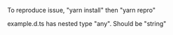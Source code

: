 To reproduce issue, "yarn install" then "yarn repro"

example.d.ts has nested type "any". Should be "string"
